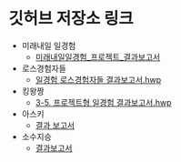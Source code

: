 
# 깃허브 저장소 링크 

- 미래내일 일경험
  - [미래내일일경험_프로젝트_결과보고서](https://github.com/hann0424/FutureTomorrowExperience_ROS2/blob/main/%5B%EB%AF%B8%EB%9E%98%EB%82%B4%EC%9D%BC%EC%B2%AD%EB%85%84%ED%8C%80%5D%EB%AF%B8%EB%9E%98%EB%82%B4%EC%9D%BC%EC%9D%BC%EA%B2%BD%ED%97%98_%ED%94%84%EB%A1%9C%EC%A0%9D%ED%8A%B8_%EA%B2%B0%EA%B3%BC%EB%B3%B4%EA%B3%A0%EC%84%9C_%EA%B2%B0%EA%B3%BC%2C%EB%8F%84%EC%A0%84%EA%B3%BC%EC%A0%9C%EC%B6%94%EA%B0%80.hwp)
- 로스경험자들
  - [일경험 로스경험자들 결과보고서.hwp](https://github.com/seung-94/Academy_ROS2/blob/main/00.%EA%B2%B0%EA%B3%BC%EB%B3%B4%EA%B3%A0%EC%84%9C/%EC%9D%BC%EA%B2%BD%ED%97%98%20%EB%A1%9C%EC%8A%A4%EA%B2%BD%ED%97%98%EC%9E%90%EB%93%A4%20%EA%B2%B0%EA%B3%BC%EB%B3%B4%EA%B3%A0%EC%84%9C.hwp)
- 킹왕짱
  - [3-5. 프로젝트형 일경험 결과보고서.hwp](https://github.com/top-to-toe/KDTA_ROS2/blob/main/3-5.%20%ED%94%84%EB%A1%9C%EC%A0%9D%ED%8A%B8%ED%98%95%20%EC%9D%BC%EA%B2%BD%ED%97%98%20%EA%B2%B0%EA%B3%BC%EB%B3%B4%EA%B3%A0%EC%84%9C.hwp)
- 아스키
  - [결과 보고서](https://github.com/freshmea/kdta_ROS2/blob/main/work-experience-doc/ASCII_%EA%B2%B0%EA%B3%BC%EB%B3%B4%EA%B3%A0%EC%84%9C.hwp)
- 소수지승
  - [결과보고서](https://github.com/Lotus-owl/kdta_ROS2/blob/main/3-5.%20%ED%94%84%EB%A1%9C%EC%A0%9D%ED%8A%B8%ED%98%95%20%EC%9D%BC%EA%B2%BD%ED%97%98%20%EA%B2%B0%EA%B3%BC%EB%B3%B4%EA%B3%A0%EC%84%9C.hwp)